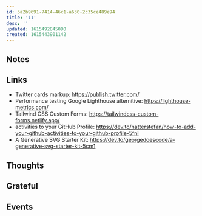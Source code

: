 ```yaml
---
id: 5a2b9691-7414-46c1-a630-2c35ce489e94
title: '11'
desc: ''
updated: 1615492845090
created: 1615443901142
---
```


## Notes

## Links

- Twitter cards markup: https://publish.twitter.com/
- Performance testing Google Lighthouse alternitive:
  https://lighthouse-metrics.com/
- Tailwind CSS Custom Forms:
  https://tailwindcss-custom-forms.netlify.app/
- activities to your GitHub Profile:
  https://dev.to/natterstefan/how-to-add-your-github-activities-to-your-github-profile-5fnl
- A Generative SVG Starter Kit:
  https://dev.to/georgedoescode/a-generative-svg-starter-kit-5cm1

## Thoughts

## Grateful

## Events
